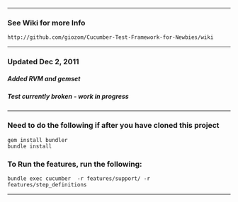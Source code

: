 ***
### See Wiki for more Info
    http://github.com/giozom/Cucumber-Test-Framework-for-Newbies/wiki
***
### Updated Dec 2, 2011
##### Added RVM and gemset
##### Test currently broken - work in progress

***

### Need to do the following if after you have cloned this project
    gem install bundler
    bundle install

### To Run the features, run the following:
    bundle exec cucumber  -r features/support/ -r features/step_definitions  
***



